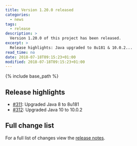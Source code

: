 ```yaml
---
title: Version 1.20.0 released
categories:
  - news
tags:
  - release
description: >
  Version 1.20.0 of this project has been released.
excerpt: >
  Release highlights: Java upgraded to 8u181 & 10.0.2...
read_time: no
date: 2018-07-18T09:15:23+01:00
modified: 2018-07-18T09:15:23+01:00
---
```


{% include base_path %}

## Release highlights

* [#311](https://github.com/gantsign/development-environment/pull/311):
  Upgraded Java 8 to 8u181
* [#312](https://github.com/gantsign/development-environment/pull/312):
  Upgraded Java 10 to 10.0.2

## Full change list

For a full list of changes view the
[release notes](https://github.com/gantsign/development-environment/releases/tag/1.20.0).
